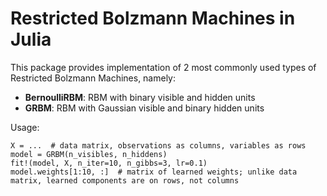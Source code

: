
Restricted Bolzmann Machines in Julia
=====================================

This package provides implementation of 2 most commonly used types of Restricted Bolzmann Machines, namely: 

- **BernoulliRBM**: RBM with binary visible and hidden units
- **GRBM**: RBM with Gaussian visible and binary hidden units

Usage: 

    X = ...  # data matrix, observations as columns, variables as rows
    model = GRBM(n_visibles, n_hiddens)
    fit!(model, X, n_iter=10, n_gibbs=3, lr=0.1)
    model.weights[1:10, :]  # matrix of learned weights; unlike data matrix, learned components are on rows, not columns
